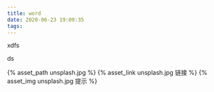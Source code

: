 ```yaml
---
title: word
date: 2020-06-23 19:09:35
tags:
---
```

xdfs


ds

{% asset_path unsplash.jpg %}
{% asset_link unsplash.jpg 链接 %}
{% asset_img unsplash.jpg 提示 %}

